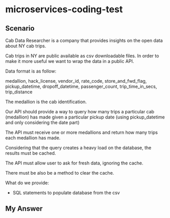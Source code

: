 # microservices-coding-test

## Scenario

Cab Data Researcher is a company that provides insights on the open data about NY cab trips.

Cab trips in NY are public available as csv downloadable files. In order to make it more useful we want to wrap the data in a public API.
 
Data format is as follow:
 
medallion, hack_license, vendor_id, rate_code, store_and_fwd_flag, pickup_datetime, dropoff_datetime, passenger_count, trip_time_in_secs, trip_distance

The medallion is the cab identification.
 
Our API should provide a way to query how many trips a particular cab (medallion) has made given a particular pickup date (using pickup_datetime and only considering the date part)
 
The API must receive one or more medallions and return how many trips each medallion has made.
 
Considering that the query creates a heavy load on the database, the results must be cached.

The API must allow user to ask for fresh data, ignoring the cache.

There must be also be a method to clear the cache.
 
What do we provide:

* SQL statements to populate database from the csv

## My Answer

My work is located on GitHub at this location: https://github.com/nicolasrabier/microservices-coding-test

### API Documentation

http://localhost:8080/swagger-ui.html

### Data Discrepancy

These cases shouldn't logically occur and will affect the accuracy and so the pertinence of the result:
* A medallion has more than 1 trip with same pick up date & time (366 occurrences)
* The pick up date time is posterior to drop-off date time (4672 occurrences)
* The pick up date time plus the trip time in second is different to the drop off date time (16744 occurrences)

### JUnit Test

Tests incomplete. 
Encountered many issues with test and the config with H2DB that doesn't support TEXT 
(Potential Solution: put test database on mysql or use @Profile)





